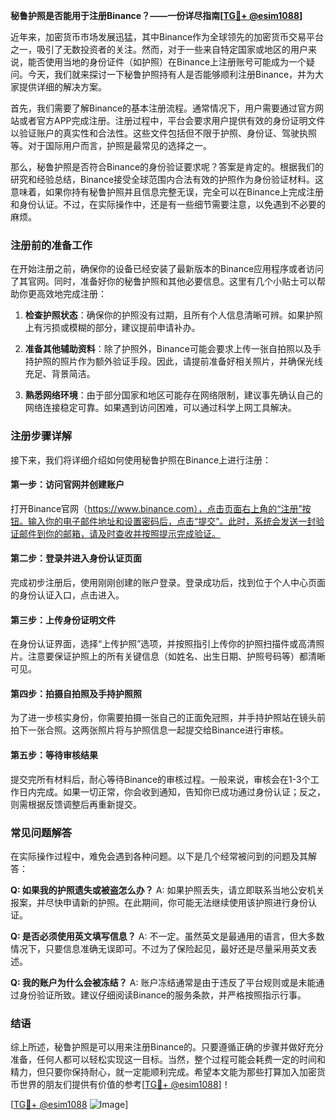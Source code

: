 **秘鲁护照是否能用于注册Binance？——一份详尽指南[[TG💪+ @esim1088](https://t.me/s/esim1088)]**

近年来，加密货币市场发展迅猛，其中Binance作为全球领先的加密货币交易平台之一，吸引了无数投资者的关注。然而，对于一些来自特定国家或地区的用户来说，能否使用当地的身份证件（如护照）在Binance上注册账号可能成为一个疑问。今天，我们就来探讨一下秘鲁护照持有人是否能够顺利注册Binance，并为大家提供详细的解决方案。

首先，我们需要了解Binance的基本注册流程。通常情况下，用户需要通过官方网站或者官方APP完成注册。注册过程中，平台会要求用户提供有效的身份证明文件以验证账户的真实性和合法性。这些文件包括但不限于护照、身份证、驾驶执照等。对于国际用户而言，护照是最常见的选择之一。

那么，秘鲁护照是否符合Binance的身份验证要求呢？答案是肯定的。根据我们的研究和经验总结，Binance接受全球范围内合法有效的护照作为身份验证材料。这意味着，如果你持有秘鲁护照并且信息完整无误，完全可以在Binance上完成注册和身份认证。不过，在实际操作中，还是有一些细节需要注意，以免遇到不必要的麻烦。

### 注册前的准备工作

在开始注册之前，确保你的设备已经安装了最新版本的Binance应用程序或者访问了其官网。同时，准备好你的秘鲁护照和其他必要信息。这里有几个小贴士可以帮助你更高效地完成注册：

1. **检查护照状态**：确保你的护照没有过期，且所有个人信息清晰可辨。如果护照上有污损或模糊的部分，建议提前申请补办。
   
2. **准备其他辅助资料**：除了护照外，Binance可能会要求上传一张自拍照以及手持护照的照片作为额外验证手段。因此，请提前准备好相关照片，并确保光线充足、背景简洁。

3. **熟悉网络环境**：由于部分国家和地区可能存在网络限制，建议事先确认自己的网络连接稳定可靠。如果遇到访问困难，可以通过科学上网工具解决。

### 注册步骤详解

接下来，我们将详细介绍如何使用秘鲁护照在Binance上进行注册：

#### 第一步：访问官网并创建账户
打开Binance官网（https://www.binance.com），点击页面右上角的“注册”按钮。输入你的电子邮件地址和设置密码后，点击“提交”。此时，系统会发送一封验证邮件到你的邮箱，请及时查收并按照提示完成验证。

#### 第二步：登录并进入身份认证页面
完成初步注册后，使用刚刚创建的账户登录。登录成功后，找到位于个人中心页面的身份认证入口，点击进入。

#### 第三步：上传身份证明文件
在身份认证界面，选择“上传护照”选项，并按照指引上传你的护照扫描件或高清照片。注意要保证护照上的所有关键信息（如姓名、出生日期、护照号码等）都清晰可见。

#### 第四步：拍摄自拍照及手持护照照
为了进一步核实身份，你需要拍摄一张自己的正面免冠照，并手持护照站在镜头前拍下一张合照。这两张照片将与护照信息一起提交给Binance进行审核。

#### 第五步：等待审核结果
提交完所有材料后，耐心等待Binance的审核过程。一般来说，审核会在1-3个工作日内完成。如果一切正常，你会收到通知，告知你已成功通过身份认证；反之，则需根据反馈调整后再重新提交。

### 常见问题解答

在实际操作过程中，难免会遇到各种问题。以下是几个经常被问到的问题及其解答：

**Q: 如果我的护照遗失或被盗怎么办？**
A: 如果护照丢失，请立即联系当地公安机关报案，并尽快申请新的护照。在此期间，你可能无法继续使用该护照进行身份认证。

**Q: 是否必须使用英文填写信息？**
A: 不一定。虽然英文是最通用的语言，但大多数情况下，只要信息准确无误即可。不过为了保险起见，最好还是尽量采用英文表述。

**Q: 我的账户为什么会被冻结？**
A: 账户冻结通常是由于违反了平台规则或是未能通过身份验证所致。建议仔细阅读Binance的服务条款，并严格按照指示行事。

### 结语

综上所述，秘鲁护照是可以用来注册Binance的。只要遵循正确的步骤并做好充分准备，任何人都可以轻松实现这一目标。当然，整个过程可能会耗费一定的时间和精力，但只要你保持耐心，就一定能顺利完成。希望本文能为那些打算加入加密货币世界的朋友们提供有价值的参考[[TG💪+ @esim1088](https://t.me/s/esim1088)]！

[[TG💪+ @esim1088](https://t.me/s/esim1088) ![Image](https://i.postimg.cc/4NQfJmqS/Snipaste-2025-05-13-00-14-12.png)]